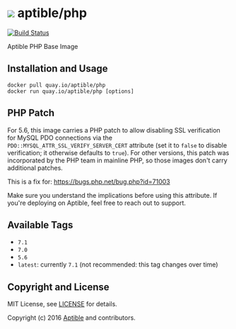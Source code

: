 # ![](https://gravatar.com/avatar/11d3bc4c3163e3d238d558d5c9d98efe?s=64) aptible/php

[![Build Status](https://travis-ci.org/aptible/docker-php.svg?branch=master)](https://travis-ci.org/aptible/docker-php)

Aptible PHP Base Image

## Installation and Usage

    docker pull quay.io/aptible/php
    docker run quay.io/aptible/php [options]

## PHP Patch

For 5.6, this image carries a PHP patch to allow disabling SSL verification for
MySQL PDO connections via the `PDO::MYSQL_ATTR_SSL_VERIFY_SERVER_CERT`
attribute (set it to `false` to disable verification; it otherwise defaults to
`true`). For other versions, this patch was incorporated by the PHP team in
mainline PHP, so those images don't carry additional patches.

This is a fix for: https://bugs.php.net/bug.php?id=71003

Make sure you understand the implications before using this attribute. If
you're deploying on Aptible, feel free to reach out to support.

## Available Tags

* `7.1`
* `7.0`
* `5.6`
* `latest`: currently `7.1` (not recommended: this tag changes over time)

## Copyright and License

MIT License, see [LICENSE](LICENSE.md) for details.

Copyright (c) 2016 [Aptible](https://www.aptible.com) and contributors.
